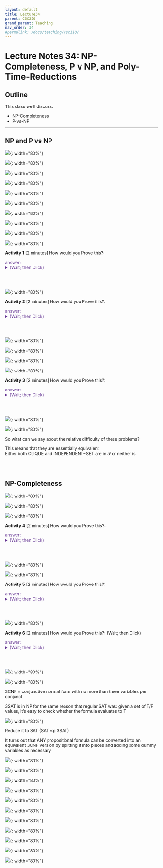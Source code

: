 ```yaml
---
layout: default
title: Lecture34
parent: CSC250
grand_parent: Teaching
nav_order: 34
#permalink: /docs/teaching/csc110/
---  
```


Lecture Notes 34: NP-Completeness, P v NP, and Poly-Time-Reductions
===================================================================

  

Outline
-------

This class we'll discuss:

* NP-Completeness
* P-vs-NP

  

* * *

  

NP and P vs NP
--------------

  
  
![](../../../assets/images/csc250/lecture31/NPC-12.png){: width="80%"}   
  
  
  
![](../../../assets/images/csc250/lecture31/NPC-13.png){: width="80%"}   
  
  
  
![](../../../assets/images/csc250/lecture31/NPC-14.png){: width="80%"}   
  
  
  
![](../../../assets/images/csc250/lecture31/NPC-15.png){: width="80%"}   
  
  
  
![](../../../assets/images/csc250/lecture31/NPC-16.png){: width="80%"}   
  
  
  
![](../../../assets/images/csc250/lecture31/NPC-17.png){: width="80%"}   
  
  
  
![](../../../assets/images/csc250/lecture31/NPC-18.png){: width="80%"}   
  
  
  
![](../../../assets/images/csc250/lecture31/NPC-19.png){: width="80%"}   
  
  
  
![](../../../assets/images/csc250/lecture31/NPC-20.png){: width="80%"}   
  
  
  
![](../../../assets/images/csc250/lecture31/NPC-21.png){: width="80%"}   
  

**Activity 1** \[2 minutes\] How would you Prove this?: 

<div class="container mx-lg-5">
  <span style='color:#6f439a'>answer: 
    <details><summary>(Wait; then Click)</summary>
      <p>
To show a language is in NP using a verifier:  

  <ul>
      <li>Specify a certificate that can be used with a verifier to decide the language.  </li>
      <li>Give a verifier that uses that certificate to verify membership in the given language.  </li>
      <li>Prove that the language recognized by the verifier is the given language and that the verifier runs in polynomial time.</li>
  </ul>


<b>Certificate</b>: a graph and a set of k vertices we claim is a cliquebr Verifier: loop over all pairs in the set and check to make sure there’s an edge between them, and if so: ACCEPT - O(k^2) (can’t be bigger than n^2)
      </p>
    </details>
  </span>
</div> 

<br><br>
  
![](../../../assets/images/csc250/lecture31/NPC-22.png){: width="80%"}   
  

**Activity 2** \[2 minutes\] How would you Prove this?: 

<div class="container mx-lg-5">
  <span style='color:#6f439a'>answer: 
    <details><summary>(Wait; then Click)</summary>
      <p>
<b>Nondeterminism</b>: we can try multiple “branches” of computation at once  
  
The trick: each branch can only take polynomial time  
  
Nondeterministically test all subsets of vertices. On each subset:  
loop over all pairs in the (sub)set and check to make sure there’s an edge between them, and if so: ACCEPT - O(n^2)  
if no branch accepts REJECT  
  
  
Guaranteed to halt? YES (there’s nowhere to get stuck)  
  
What would happen if we tried to serialize all the branches?  

  <ul>
      <li>how many possible subsets do we have to check? $2^n$ <-- not polynomial anymore  </li>
      <li>note: this just means that this particular algorithm doesn’t run in polynomial time, but it turns out we haven’t been able to find any polynomial-time deciders for this language</li>
  </ul>
      </p>
    </details>
  </span>
</div> 

<br><br>

  
![](../../../assets/images/csc250/lecture31/NPC-23.png){: width="80%"}   
  
 
  
  
  
![](../../../assets/images/csc250/lecture31/NPC-24.png){: width="80%"}   
  
  
  
![](../../../assets/images/csc250/lecture31/NPC-25.png){: width="80%"}   
  
  
  
![](../../../assets/images/csc250/lecture31/NPC-26.png){: width="80%"}   
  

**Activity 3** \[2 minutes\] How would you Prove this?: 
<div class="container mx-lg-5">
  <span style='color:#6f439a'>answer: 
    <details><summary>(Wait; then Click)</summary>
      <p>
Draw graph with a clique  
<br>
Invert the graph  
<br>
Point out that a clique in the graph is an independent set in the inverse  
<br>
How long does it take to invert a graph?  

  <li> how many edges could there possibly be? O(n^2) </li>
      </p>
    </details>
  </span>
</div> 

<br><br>

  
![](../../../assets/images/csc250/lecture31/NPC-27.png){: width="80%"}   
  
  
  
![](../../../assets/images/csc250/lecture31/NPC-28.png){: width="80%"}   
  
So what can we say about the relative difficulty of these problems?  
  
  
This means that they are essentially equivalent  
Either both CLIQUE and INDEPENDENT−SET are in 𝒫 or neither is  
  
  
<br><br>

## NP-Completeness
  
  
  
![](../../../assets/images/csc250/lecture31/NPC-29.png){: width="80%"}   
  
  
  
![](../../../assets/images/csc250/lecture31/NPC-30.png){: width="80%"}   
  
  
  
![](../../../assets/images/csc250/lecture31/NPC-31.png){: width="80%"}   
  

**Activity 4** \[2 minutes\] How would you Prove this?:  
<div class="container mx-lg-5">
  <span style='color:#6f439a'>answer: 
    <details><summary>(Wait; then Click)</summary>
      <p>

Suppose B is NP-complete and B ∈ P.  
  
<ul>
 <li> Let A be any language in NP; </li>
 <li> We know \\( A \\leq_p B\\) since B is NP-complete. </li>
 <li> Then A ∈ P, since B ∈ P and “easiness propagates downward”. </li>
 <li> Since every A in NP is also in P, this means NP ⊆ P. </li>
 <li> Since we also know P ⊆ NP, it follows that P = NP. </li>
</ul>
      </p>
    </details>
  </span>
</div> 

<br><br>

  
  
![](../../../assets/images/csc250/lecture31/NPC-32.png){: width="80%"}   
  
  
  
![](../../../assets/images/csc250/lecture31/NPC-33.png){: width="80%"}   
  

**Activity 5** \[2 minutes\] How would you Prove this?: 
<div class="container mx-lg-5">
  <span style='color:#6f439a'>answer: 
    <details><summary>(Wait; then Click)</summary>
      <p>

Our witness (certificate) would be a satisfying assignment x1, x2, ..., xn s.t xi ∈ T/F.  
<br>
A deterministic TM can easily verify that the assignment satisfies all clauses, in polynomial (even linear) time in n, m.
      </p>
    </details>
  </span>
</div> 

<br><br>


  
  
  
  
  
  
![](../../../assets/images/csc250/lecture31/NPC-34.png){: width="80%"}   
  

**Activity 6** \[2 minutes\] How would you Prove this?: (Wait; then Click)  
  
<div class="container mx-lg-5">
  <span style='color:#6f439a'>answer: 
    <details><summary>(Wait; then Click)</summary>
      <p>
<ul>
    <li> We must show that any language A in NP is efficiently reducible to SAT. <br>
        That is, if we could solve SAT, we could solve any problem A that’s in NP.</li>
    <li> Since AND, OR and NOT form a universal system, i.e, a basis for Boolean logical operators, we know we can can construct a boolean formula that simulates the transitions of a Turing Machine.</li>
    <li> Since A is in NP, there must be some nondeterministic TM \\(M_A\\) that decides it.</li>
    <li> The reduction function, given \\(M\_A\\) (the NP-machine for A), receives a string w and produces a Boolean formula \\(\\Phi\_{M_{A,w}}\\) that simulates the run of \\(M_A\\) on the input w</li>
    <li> An assignment to \\(\\Phi_{M_{A,w}}\\) could represent a computational path of the NP machine,</li>
    <li> And if we’re clever, we can set it up so that \\(\\Phi_{M_{A,w}}\\) will be satisfiable iff the machine \\(M_A\\) accepts w.</li>
<br><br>
  
This is called the <b>Cook-Levin Theorem</b>  

<br><br>
The full proof of this theorem is a little beyond the scope of this video, but if check out the original publication on Moodle if you want all the gory details. The important takeaway is that if we had some efficient decider for SAT, we’d be able to efficiently decide anything.  
</ul>
      </p>
    </details>
  </span>
</div> 

<br><br>

  
  
  
  
  
![](../../../assets/images/csc250/lecture31/NPC-35.png){: width="80%"}   
  
  
  
![](../../../assets/images/csc250/lecture31/NPC-36.png){: width="80%"}   
  
3CNF = conjunctive normal form with no more than three variables per conjunct  
  
3SAT is in NP for the same reason that regular SAT was: given a set of T/F values, it’s easy to check whether the formula evaluates to T  
  
  
  
  
  
  
![](../../../assets/images/csc250/lecture31/NPC-37.png){: width="80%"}   
  
Reduce it to SAT (SAT ≤p 3SAT)  
  
It turns out that ANY propositional formula can be converted into an equivalent 3CNF version by splitting it into pieces and adding some dummy variables as necessary  
  
  
  
  
  
  
![](../../../assets/images/csc250/lecture31/NPC-38.png){: width="80%"}   
  
  
  
![](../../../assets/images/csc250/lecture31/NPC-39.png){: width="80%"}   
  
  
  
![](../../../assets/images/csc250/lecture31/NPC-40.png){: width="80%"}   
  
  
  
![](../../../assets/images/csc250/lecture31/NPC-41.png){: width="80%"}   
  
  
  
![](../../../assets/images/csc250/lecture31/NPC-42.png){: width="80%"}   
  
  
  
![](../../../assets/images/csc250/lecture31/NPC-43.png){: width="80%"}   
  
  
  
![](../../../assets/images/csc250/lecture31/NPC-44.png){: width="80%"}   
  
  
  
![](../../../assets/images/csc250/lecture31/NPC-45.png){: width="80%"}   
  
  
  
![](../../../assets/images/csc250/lecture31/NPC-46.png){: width="80%"}   
  
  
  
![](../../../assets/images/csc250/lecture31/NPC-47.png){: width="80%"}   
  
  
  
![](../../../assets/images/csc250/lecture31/NPC-48.png){: width="80%"} 